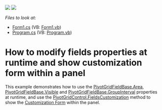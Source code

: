<!-- default badges list -->
[![](https://img.shields.io/badge/Open_in_DevExpress_Support_Center-FF7200?style=flat-square&logo=DevExpress&logoColor=white)](https://supportcenter.devexpress.com/ticket/details/E2353)
[![](https://img.shields.io/badge/📖_How_to_use_DevExpress_Examples-e9f6fc?style=flat-square)](https://docs.devexpress.com/GeneralInformation/403183)
<!-- default badges end -->
<!-- default file list -->
*Files to look at*:

* [Form1.cs](./CS/WindowsApplication32/Form1.cs) (VB: [Form1.vb](./VB/WindowsApplication32/Form1.vb))
* [Program.cs](./CS/WindowsApplication32/Program.cs) (VB: [Program.vb](./VB/WindowsApplication32/Program.vb))
<!-- default file list end -->
# How to modify fields properties at runtime and show customization form within a panel


<p>This example demonstrates how to use the <a href="http://documentation.devexpress.com/#WindowsForms/DevExpressXtraPivotGridPivotGridFieldBase_Areatopic">PivotGridFieldBase.Area</a>, <a href="http://documentation.devexpress.com/#WindowsForms/DevExpressXtraPivotGridPivotGridFieldBase_Visibletopic">PivotGridFieldBase.Visible</a> and <a href="http://documentation.devexpress.com/#WindowsForms/DevExpressXtraPivotGridPivotGridFieldBase_GroupIntervaltopic">PivotGridFieldBase.GroupInterval</a> properties at runtime, and use the <a href="http://documentation.devexpress.com/#WindowsForms/DevExpressXtraPivotGridPivotGridControl_FieldsCustomizationtopic">PivotGridControl.FieldsCustomization</a> method to show the <a href="http://documentation.devexpress.com/#WindowsForms/CustomDocument1927">Customization Form</a> within the panel.</p>

<br/>


